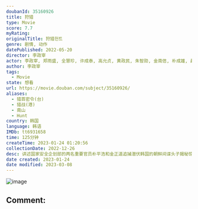 ```yaml
---
doubanId: 35160926
title: 狩猎
type: Movie
score: 7.7
myRating: 
originalTitle: 狩猎헌트
genre: 剧情, 动作
datePublished: 2022-05-20
director: 李政宰
actor: 李政宰, 郑雨盛, 全慧珍, 许成泰, 高允贞, 黄政民, 朱智勋, 金南佶, 朴成雄, 赵祐镇, 郑满植, 金钟秀, 车宇振, 金灿亨, 刘在明, 李星民, 林炯局
author: 李政宰
tags:
  - Movie
state: 想看
url: https://movie.douban.com/subject/35160926/
aliases:
  - 猎首密令(台)
  - 猎战(港)
  - 南山
  - Hunt
country: 韩国
language: 韩语
IMDb: tt6931658
time: 125分钟
createTime: 2023-01-24 01:20:56
collectionDate: 2022-12-26
desc: 讲述国家安全企划部的两名重要官员朴平浩和金正道追捕潜伏韩国的朝鲜间谍头子揭秘惊人真相的故事。这是李政宰转型导演的处女作。
date created: 2023-01-24
date modified: 2023-03-08
---
```


![image](p2875472104.jpg)

Comment:
---
